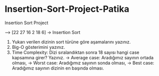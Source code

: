 # Insertion-Sort-Project-Patika
Insertion Sort Project

--> [22 27 16 2 18 6] -> Insertion Sort
1. Yukarı verilen dizinin sort türüne göre aşamalarını yazınız.
2. Big-O gösterimini yazınız.
3. Time Complexity: Dizi sıralandıktan sonra 18 sayısı hangi case kapsamına girer? Yazınız.
    -> Average case: Aradığımız sayının ortada olması,
    -> Worst case: Aradığımız sayının sonda olması,
    -> Best case: Aradığımız sayının dizinin en başında olması.

